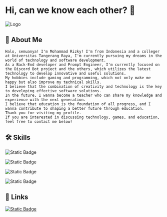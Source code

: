 # Hi, can we know each other? 👋


![Logo](https://i.pinimg.com/564x/94/e7/73/94e77390116442c5bf7f398a1963449f.jpg)


## 🚀 About Me
    Halo, semuanya! I'm Mohammad Rizky! I'm from Indonesia and a colleger at Universitas Tangerang Raya, I'm currently pursuing my dreams in the world of technology and software development.
    As a Back-End developer and Prompt Engineer, I'm currently focused on the Discord Bot project and the others, which utilizes the latest technology to develop innovative and useful solutions.
    My hobbies include gaming and programming, which not only make me happy but also improve my technical skills.
    I believe that the combination of creativity and technology is the key to developing effective software solutions.
    In the future, I wanna become a teacher who can share my knowledge and experience with the next generation.
    I believe that education is the foundation of all progress, and I wanna contribute to shaping a better future through education.
    Thank you for visiting my profile.
    If you are interested in discussing technology, games, and education, feel free to contact me below!


## 🛠 Skills
![Static Badge](https://img.shields.io/badge/JavaScript-yellow?style=for-the-badge&logo=javascript&labelColor=black)

![Static Badge](https://img.shields.io/badge/Python-blue?style=for-the-badge&logo=python&labelColor=black)

![Static Badge](https://img.shields.io/badge/HTML-%23E34F26?style=for-the-badge&logo=html5&labelColor=black)

![Static Badge](https://img.shields.io/badge/CSS-%231572B6?style=for-the-badge&logo=css3&labelColor=black)




## 🔗 Links
[![Static Badge](https://img.shields.io/badge/LinkTr.ee-%234EE363?style=for-the-badge&logo=linktree&logoColor=white)](https://linktr.ee/bitheaven)
